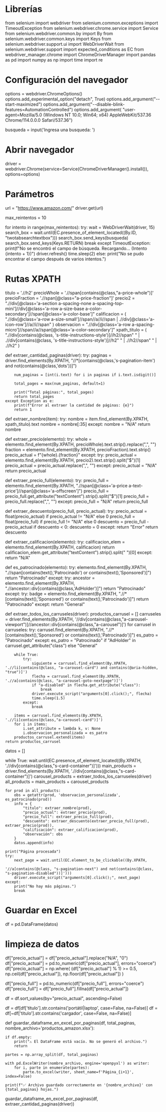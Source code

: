 # Librerías
from selenium import webdriver
from selenium.common.exceptions import TimeoutException
from selenium.webdriver.chrome.service import Service
from selenium.webdriver.common.by import By
from selenium.webdriver.common.keys import Keys
from selenium.webdriver.support.ui import WebDriverWait
from selenium.webdriver.support import expected_conditions as EC
from webdriver_manager.chrome import ChromeDriverManager
import pandas as pd
import numpy as np
import time
import re

# Configuración del navegador
options = webdriver.ChromeOptions()
options.add_experimental_option("detach", True)
options.add_argument("--start-maximized")
options.add_argument("--disable-blink-features=AutomationControlled")
options.add_argument(
    "user-agent=Mozilla/5.0 (Windows NT 10.0; Win64; x64) AppleWebKit/537.36 Chrome/114.0.0.0 Safari/537.36")

busqueda = input('Ingresa una busqueda: ')

# Abrir navegador
driver = webdriver.Chrome(service=Service(ChromeDriverManager().install()), options=options)

# Parámetros
url = "https://www.amazon.com/"
driver.get(url)

max_reintentos = 10

for intento in range(max_reintentos):
    try:
        wait = WebDriverWait(driver, 15)
        search_box = wait.until(EC.presence_of_element_located((By.ID, "twotabsearchtextbox")))
        search_box.send_keys(busqueda)
        search_box.send_keys(Keys.RETURN)
        break
    except TimeoutException:
        print(f"No se encontró el campo de búsqueda. Recargando... (Intento {intento + 1})")
        driver.refresh()
        time.sleep(2)
else:
    print("No se pudo encontrar el campo después de varios intentos.")

# Rutas XPATH
titulo = './/h2'
precioWhole = './/span[contains(@class,"a-price-whole")]'
precioFraction = './/span[@class="a-price-fraction"]'
precio2 = ".//div[@class='a-section a-spacing-none a-spacing-top-mini']//div[@class='a-row a-size-base a-color-secondary']//span[@class='a-color-base']"
calificacion = (
    ".//div[@class='a-row a-size-small']//span//a//i//span | .//div[@class='a-icon-row']//a//i//span"
)
observacion = ".//div[@class='a-row a-spacing-micro']//span//a//span[@class='a-color-secondary']"
xpath_titulo = (
    ".//div[contains(@class, 's-title-instructions-style')]//h2//span"
    " | .//div[contains(@class, 's-title-instructions-style')]//h2"
    " | .//h2//span"
    " | .//h2"
)

def extraer_cantidad_paginas(driver):
    try:
        paginas = driver.find_elements(By.XPATH, "//*[contains(@class,'s-pagination-item') and not(contains(@class,'dots'))]")

        num_paginas = [int(i.text) for i in paginas if i.text.isdigit()]

        total_pages = max(num_paginas, default=1)

        print("Total páginas:", total_pages)
        return total_pages
    except Exception as e:
        print(f"Error al extraer la cantidad de páginas: {e}")
        return 1


def extraer_nombre(item):
    try:
        nombre = item.find_element(By.XPATH, xpath_titulo).text
        nombre = nombre[:35]
    except:
        nombre = "N/A"
    return nombre

def extraer_precio(elemento):
    try:
        whole = elemento.find_element(By.XPATH, precioWhole).text.strip().replace(",", "")
        fraction = elemento.find_element(By.XPATH, precioFraction).text.strip()
        precio_actual = f"{whole}.{fraction}"
    except:
        try:
            precio_actual = elemento.find_element(By.XPATH, precio2).text.strip().split("$")[1]
            precio_actual = precio_actual.replace(",", "")
        except:
            precio_actual = "N/A"
    return precio_actual

def extraer_precio_full(elemento):
    try:
        precio_full = elemento.find_element(By.XPATH,
                                            ".//span[@class='a-price a-text-price']//span[@class='a-offscreen']")
        precio_full = precio_full.get_attribute("textContent").strip().split("$")[1]
        precio_full = precio_full.replace(",", "")
    except:
        precio_full = "N/A"
    return precio_full

def extraer_descuento(precio_full, precio_actual):
    try:
        precio_actual = float(precio_actual) if precio_actual != "N/A" else 0
        precio_full = float(precio_full) if precio_full != "N/A" else 0
        descuento = precio_full - precio_actual
        if descuento < 0:
            descuento = 0
    except:
        return "Error"
    return descuento

def extraer_calificacion(elemento):
    try:
        calificacion_elem = elemento.find_element(By.XPATH, calificacion)
        return calificacion_elem.get_attribute("textContent").strip().split(" ")[0]
    except:
        return "N/A"

def es_patrocinado(elemento):
    try:
        elemento.find_element(By.XPATH, ".//span[contains(text(),'Patrocinado') or contains(text(),'Sponsored')]")
        return "Patrocinado"
    except:
        try:
            ancestor = elemento.find_element(By.XPATH, ".//ancestor::div[contains(@class,'AdHolder')]")
            return "Patrocinado"
        except:
            try:
                badge = elemento.find_element(By.XPATH, ".//*[contains(text(),'Sponsored') or contains(text(),'Patrocinado')]")
                return "Patrocinado"
            except:
                return "General"

def extraer_todos_los_carruseles(driver):
    productos_carrusel = []
    carruseles = driver.find_elements(By.XPATH, '//div[contains(@class,"a-carousel-viewport")]//ancestor::div[contains(@class,"a-carousel")]')
    for carrusel in carruseles:
        try:
            carrusel.find_element(By.XPATH, ".//*[contains(text(),'Sponsored') or contains(text(),'Patrocinado')]")
            es_patro = "Patrocinado"
        except:
            es_patro = "Patrocinado" if "AdHolder" in carrusel.get_attribute("class") else "General"

        while True:
            try:
                siguiente = carrusel.find_element(By.XPATH, './/li[contains(@class, "a-carousel-card") and contains(@aria-hidden, "true")]')
                flecha = carrusel.find_element(By.XPATH, './/a[contains(@class, "a-carousel-goto-nextpage")]')
                if "a-disabled" in flecha.get_attribute("class"):
                    break
                driver.execute_script("arguments[0].click();", flecha)
                time.sleep(1.5)
            except:
                break

        items = carrusel.find_elements(By.XPATH, './/li[contains(@class,"a-carousel-card")]')
        for i in items:
            i.set_attribute = lambda k, v: None
            i.observacion_personalizada = es_patro
        productos_carrusel.extend(items)
    return productos_carrusel

datos = []

while True:
    wait.until(EC.presence_of_element_located((By.XPATH, './/div[contains(@class,"s-card-container")]')))
    main_products = driver.find_elements(By.XPATH, './/div[contains(@class,"s-card-container")]')
    carousel_products = extraer_todos_los_carruseles(driver)
    all_products = main_products + carousel_products

    for prod in all_products:
        obs = getattr(prod, 'observacion_personalizada', es_patrocinado(prod))
        info = {
            "titulo": extraer_nombre(prod),
            "precio_actual": extraer_precio(prod),
            "precio_full": extraer_precio_full(prod),
            "descuento": extraer_descuento(extraer_precio_full(prod), extraer_precio(prod)),
            "calificación": extraer_calificacion(prod),
            "observación": obs
        }
        datos.append(info)

    print("Página procesada")
    try:
        next_page = wait.until(EC.element_to_be_clickable((By.XPATH,
                                                           '//a[contains(@class, "s-pagination-next") and not(contains(@class, "s-pagination-disabled"))]')))
        driver.execute_script("arguments[0].click();", next_page)
    except:
        print("No hay más páginas.")
        break

# Guardar en Excel
df = pd.DataFrame(datos)

# limpieza de datos
df["precio_actual"] = df["precio_actual"].replace("N/A", "0")
df["precio_actual"] = pd.to_numeric(df["precio_actual"], errors="coerce")
df["precio_actual"] = np.where(
    (df["precio_actual"] % 1) >= 0.5,
    np.ceil(df["precio_actual"]),
    np.floor(df["precio_actual"])
)

df["precio_full"] = pd.to_numeric(df["precio_full"], errors="coerce")
df["precio_full"] = df["precio_full"].fillna(df["precio_actual"])

df = df.sort_values(by="precio_actual", ascending=False)

df = df[df['titulo'].str.contains('portátil|laptop', case=False, na=False)]
df = df[~df['titulo'].str.contains('cargador', case=False, na=False)]




def guardar_dataframe_en_excel_por_paginas(df, total_paginas, nombre_archivo='productos_amazon.xlsx'):
    
    if df.empty:
        print("⚠️ El DataFrame está vacío. No se generó el archivo.")
        return

    partes = np.array_split(df, total_paginas)
    
    with pd.ExcelWriter(nombre_archivo, engine='openpyxl') as writer:
        for i, parte in enumerate(partes):
            parte.to_excel(writer, sheet_name=f'Página_{i+1}', index=False)

    print(f"✅ Archivo guardado correctamente en '{nombre_archivo}' con {total_paginas} hojas.")


guardar_dataframe_en_excel_por_paginas(df, extraer_cantidad_paginas(driver))

